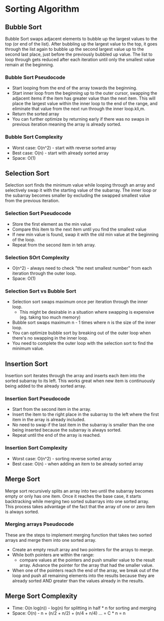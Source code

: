 # Sorting Algorithm

## Bubble Sort

Bubble Sort swaps adjacent elements to bubble up the largest values to the top (or end of the list). After bubbling up the largest value to the top, it goes through the list again to bubble up the second largest value up to the second last place, just before the previously bubbled up value. The list to loop through gets reduced after each iteration until only the smallest value remain at the beginning.

### Bubble Sort Pseudocode

- Start looping from the end of the array towards the beginning.
- Start inner loop from the beginning up to the outer cursor, swapping the adjacent items if the item has greater value than the next item. This will place the largest value within the inner loop to the end of the range, and eliminate that value from the next run through the inner loop.kli,m.
- Return the sorted array
- You can further optimize by returning early if there was no swaps in previous iteration meaning the array is already sorted.

### Bubble Sort Complexity

- Worst case: O(n^2) - start with reverse sorted array
- Best case: O(n) - start with already sorted array
- Space: O(1)

## Selection Sort

Selection sort finds the minimum value while looping through an array and selectively swap it with the starting value of the subarray. The inner loop or the subarray becomes smaller by excluding the swapped smallest value from the previous iteration.

### Selection Sort Pseudocode

- Store the first element as the min value
- Compare this item to the next item until you find the smallest value
- If new min value is found, swap it with the old min value at the beginning of the loop.
- Repeat from the second item in teh array.

### Selection SOrt Complexity

- O(n^2) - always need to check "the next smallest number" from each iteration through the outer loop.
- Space: O(1)

### Selection Sort vs Bubble Sort

- Selection sort swaps maximum once per iteration through the inner loop.
  - This might be desirable in a situation where swapping is expensive (eg. taking too much memory)
- Bubble sort swaps maximum n - 1 times where n is the size of the inner loop.
- You can optimize bubble sort by breaking out of the outer loop when there's no swapping in the inner loop.
- You need to complete the outer loop with the selection sort to find the minimum value.

## Insertion Sort

Insertion sort iterates through the array and inserts each item into the sorted subarray to its left. This works great when new item is continuously being added to the already sorted array.

### Insertion Sort Pseudocode

- Start from the second item in the array.
- Insert the item to the right place in the subarray to the left where the first item in the array is already included.
- No need to swap if the last item in the subarray is smaller than the one being inserted because the subarray is always sorted.
- Repeat until the end of the array is reached.

### Insertion Sort Complexity

- Worst case: O(n^2) - sorting reverse sorted array
- Best case: O(n) - when adding an item to be already sorted array

## Merge Sort

Merge sort recursively splits an array into two until the subarray becomes empty or only has one item. Once it reaches the base case, it starts backtracking while merging two sorted subarrays into one sorted array. This process takes advantage of the fact that the array of one or zero item is always sorted.

### Merging arrays Pseudocode

These are the steps to implement merging function that takes two sorted arrays and merge them into one sorted array.

- Create an empty result array and two pointers for the arrays to merge.
- While both pointers are within the range:
  - compare values at the pointers and push smaller value to the result array. Advance the pointer for the array that had the smaller value.
- When one of the pointers reach the end of the array, we break out of the loop and push all remaining elements into the results because they are already sorted AND greater than the values already in the results.

## Merge Sort Complexity

- Time: O(n log(n)) - log(n) for splitting in half \* n for sorting and merging
- Space: O(n) - n + (n/2 + n/2) + (n/4 + n/4) ... = C \* n = n
